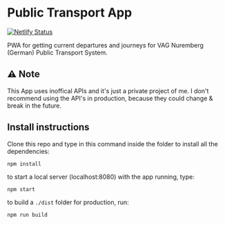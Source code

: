 # Public Transport App

[![Netlify Status](https://api.netlify.com/api/v1/badges/a72a32ed-7d25-4e0f-b1b4-cf3080f8aed5/deploy-status)](https://app.netlify.com/sites/public-transport-app/deploys)

PWA for getting current departures and journeys for VAG Nuremberg (German) Public Transport System. 

## ⚠️ Note

This App uses inoffical APIs and it's just a private project of me. I don't recommend using the API's in production, because they could change & break in the future.

## Install instructions

Clone this repo and type in this command inside the folder to install all the dependencies:

```
npm install
```

to start a local server (localhost:8080) with the app running, type:
```
npm start
```

to build a ```./dist``` folder for production, run:
```
npm run build
```

